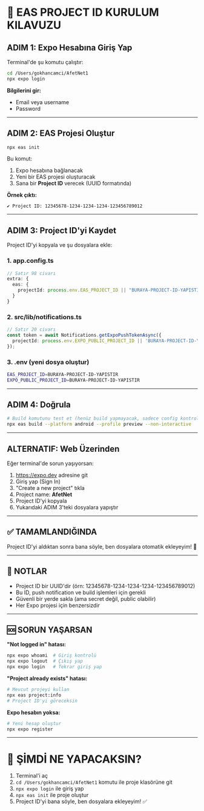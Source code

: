 # 🚀 EAS PROJECT ID KURULUM KILAVUZU

## ADIM 1: Expo Hesabına Giriş Yap

Terminal'de şu komutu çalıştır:
```bash
cd /Users/gokhancamci/AfetNet1
npx expo login
```

**Bilgilerini gir:**
- Email veya username
- Password

---

## ADIM 2: EAS Projesi Oluştur

```bash
npx eas init
```

Bu komut:
1. Expo hesabına bağlanacak
2. Yeni bir EAS projesi oluşturacak
3. Sana bir **Project ID** verecek (UUID formatında)

**Örnek çıktı:**
```
✔ Project ID: 12345678-1234-1234-1234-123456789012
```

---

## ADIM 3: Project ID'yi Kaydet

Project ID'yi kopyala ve şu dosyalara ekle:

### 1. app.config.ts
```typescript
// Satır 98 civarı
extra: {
  eas: { 
    projectId: process.env.EAS_PROJECT_ID || "BURAYA-PROJECT-ID-YAPISTIR" 
  }
}
```

### 2. src/lib/notifications.ts
```typescript
// Satır 20 civarı
const token = await Notifications.getExpoPushTokenAsync({
  projectId: process.env.EXPO_PUBLIC_PROJECT_ID || 'BURAYA-PROJECT-ID-YAPISTIR'
});
```

### 3. .env (yeni dosya oluştur)
```bash
EAS_PROJECT_ID=BURAYA-PROJECT-ID-YAPISTIR
EXPO_PUBLIC_PROJECT_ID=BURAYA-PROJECT-ID-YAPISTIR
```

---

## ADIM 4: Doğrula

```bash
# Build komutunu test et (henüz build yapmayacak, sadece config kontrol)
npx eas build --platform android --profile preview --non-interactive
```

---

## ALTERNATIF: Web Üzerinden

Eğer terminal'de sorun yaşıyorsan:

1. https://expo.dev adresine git
2. Giriş yap (Sign In)
3. "Create a new project" tıkla
4. Project name: **AfetNet**
5. Project ID'yi kopyala
6. Yukarıdaki ADIM 3'teki dosyalara yapıştır

---

## ✅ TAMAMLANDIĞINDA

Project ID'yi aldıktan sonra bana söyle, ben dosyalara otomatik ekleyeyim! 🚀

---

## 📝 NOTLAR

- Project ID bir UUID'dir (örn: 12345678-1234-1234-1234-123456789012)
- Bu ID, push notification ve build işlemleri için gerekli
- Güvenli bir yerde sakla (ama secret değil, public olabilir)
- Her Expo projesi için benzersizdir

---

## 🆘 SORUN YAŞARSAN

**"Not logged in" hatası:**
```bash
npx expo whoami  # Giriş kontrolü
npx expo logout  # Çıkış yap
npx expo login   # Tekrar giriş yap
```

**"Project already exists" hatası:**
```bash
# Mevcut projeyi kullan
npx eas project:info
# Project ID'yi göreceksin
```

**Expo hesabın yoksa:**
```bash
# Yeni hesap oluştur
npx expo register
```

---

# 🎯 ŞİMDİ NE YAPACAKSIN?

1. Terminal'i aç
2. `cd /Users/gokhancamci/AfetNet1` komutu ile proje klasörüne git
3. `npx expo login` ile giriş yap
4. `npx eas init` ile proje oluştur
5. Project ID'yi bana söyle, ben dosyalara ekleyeyim! ✅
